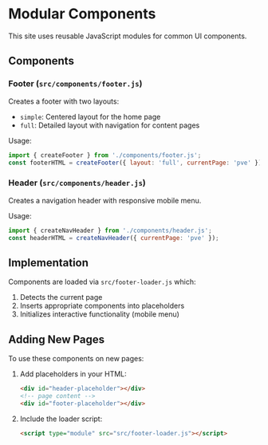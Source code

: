 # Modular Components

This site uses reusable JavaScript modules for common UI components.

## Components

### Footer (`src/components/footer.js`)
Creates a footer with two layouts:
- `simple`: Centered layout for the home page
- `full`: Detailed layout with navigation for content pages

Usage:
```javascript
import { createFooter } from './components/footer.js';
const footerHTML = createFooter({ layout: 'full', currentPage: 'pve' });
```

### Header (`src/components/header.js`)
Creates a navigation header with responsive mobile menu.

Usage:
```javascript
import { createNavHeader } from './components/header.js';
const headerHTML = createNavHeader({ currentPage: 'pve' });
```

## Implementation

Components are loaded via `src/footer-loader.js` which:
1. Detects the current page
2. Inserts appropriate components into placeholders
3. Initializes interactive functionality (mobile menu)

## Adding New Pages

To use these components on new pages:
1. Add placeholders in your HTML:
   ```html
   <div id="header-placeholder"></div>
   <!-- page content -->
   <div id="footer-placeholder"></div>
   ```
2. Include the loader script:
   ```html
   <script type="module" src="src/footer-loader.js"></script>
   ```
